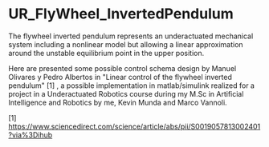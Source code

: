 # UR_FlyWheel_InvertedPendulum

The flywheel inverted pendulum represents an underactuated mechanical system including a nonlinear model but allowing a linear approximation around the unstable equilibrium point in the upper position.

Here are presented some possible control schema design by  Manuel Olivares y Pedro Albertos in "Linear control of the flywheel inverted pendulum" [1] , a possible implementation in matlab/simulink realized for a project in a Underactuated Robotics course during my M.Sc in Artificial Intelligence and Robotics by me, Kevin Munda and Marco Vannoli. 


[1] https://www.sciencedirect.com/science/article/abs/pii/S0019057813002401?via%3Dihub
